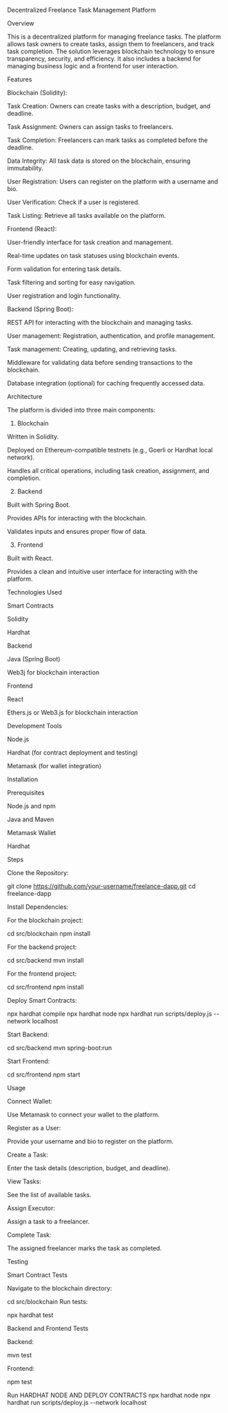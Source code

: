 Decentralized Freelance Task Management Platform

Overview

This is a decentralized platform for managing freelance tasks. The platform allows task owners to create tasks, assign them to freelancers, and track task completion. The solution leverages blockchain technology to ensure transparency, security, and efficiency. It also includes a backend for managing business logic and a frontend for user interaction.

Features

Blockchain (Solidity):

Task Creation: Owners can create tasks with a description, budget, and deadline.

Task Assignment: Owners can assign tasks to freelancers.

Task Completion: Freelancers can mark tasks as completed before the deadline.

Data Integrity: All task data is stored on the blockchain, ensuring immutability.

User Registration: Users can register on the platform with a username and bio.

User Verification: Check if a user is registered.

Task Listing: Retrieve all tasks available on the platform.

Frontend (React):

User-friendly interface for task creation and management.

Real-time updates on task statuses using blockchain events.

Form validation for entering task details.

Task filtering and sorting for easy navigation.

User registration and login functionality.

Backend (Spring Boot):

REST API for interacting with the blockchain and managing tasks.

User management: Registration, authentication, and profile management.

Task management: Creating, updating, and retrieving tasks.

Middleware for validating data before sending transactions to the blockchain.

Database integration (optional) for caching frequently accessed data.

Architecture

The platform is divided into three main components:

1. Blockchain

Written in Solidity.

Deployed on Ethereum-compatible testnets (e.g., Goerli or Hardhat local network).

Handles all critical operations, including task creation, assignment, and completion.

2. Backend

Built with Spring Boot.

Provides APIs for interacting with the blockchain.

Validates inputs and ensures proper flow of data.

3. Frontend

Built with React.

Provides a clean and intuitive user interface for interacting with the platform.

Technologies Used

Smart Contracts

Solidity

Hardhat

Backend

Java (Spring Boot)

Web3j for blockchain interaction

Frontend

React

Ethers.js or Web3.js for blockchain interaction

Development Tools

Node.js

Hardhat (for contract deployment and testing)

Metamask (for wallet integration)

Installation

Prerequisites

Node.js and npm

Java and Maven

Metamask Wallet

Hardhat

Steps

Clone the Repository:

git clone https://github.com/your-username/freelance-dapp.git
cd freelance-dapp

Install Dependencies:

For the blockchain project:

cd src/blockchain
npm install

For the backend project:

cd src/backend
mvn install

For the frontend project:

cd src/frontend
npm install

Deploy Smart Contracts:

npx hardhat compile
npx hardhat node
npx hardhat run scripts/deploy.js --network localhost

Start Backend:

cd src/backend
mvn spring-boot:run

Start Frontend:

cd src/frontend
npm start

Usage

Connect Wallet:

Use Metamask to connect your wallet to the platform.

Register as a User:

Provide your username and bio to register on the platform.

Create a Task:

Enter the task details (description, budget, and deadline).

View Tasks:

See the list of available tasks.

Assign Executor:

Assign a task to a freelancer.

Complete Task:

The assigned freelancer marks the task as completed.

Testing

Smart Contract Tests

Navigate to the blockchain directory:

cd src/blockchain
Run tests:

npx hardhat test

Backend and Frontend Tests

Backend:

mvn test

Frontend:

npm test

Run HARDHAT NODE AND DEPLOY CONTRACTS
npx hardhat node
npx hardhat run scripts/deploy.js --network localhost

